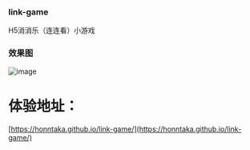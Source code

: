 ### link-game
H5消消乐（连连看）小游戏

### 效果图
![image](https://github.com/HOnnTaka/link-game/assets/55044344/0cf5b7da-b227-47f3-b978-3cd761ed8487)

# 体验地址：
[https://honntaka.github.io/link-game/](https://honntaka.github.io/link-game/)
